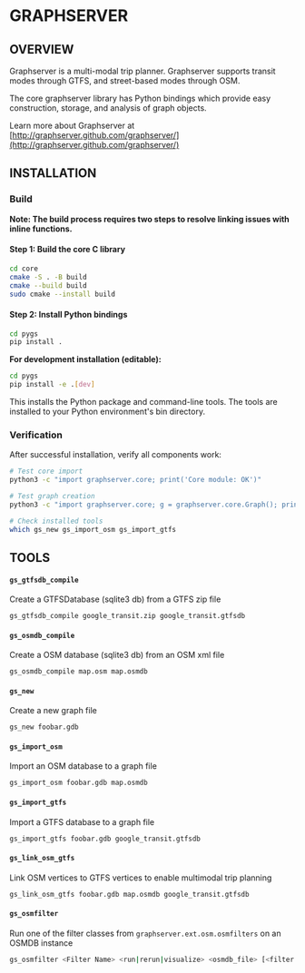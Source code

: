 # GRAPHSERVER

## OVERVIEW 

Graphserver is a multi-modal trip planner. Graphserver supports transit modes
through GTFS, and street-based modes through OSM.

The core graphserver library has Python bindings which provide easy construction, 
storage, and analysis of graph objects.

Learn more about Graphserver at [http://graphserver.github.com/graphserver/](http://graphserver.github.com/graphserver/)

## INSTALLATION

### Build

**Note: The build process requires two steps to resolve linking issues with inline functions.**

#### Step 1: Build the core C library
```bash
cd core
cmake -S . -B build
cmake --build build
sudo cmake --install build
```

#### Step 2: Install Python bindings
```bash
cd pygs
pip install .
```

**For development installation (editable):**
```bash
cd pygs
pip install -e .[dev]
```

This installs the Python package and command-line tools. The tools are installed to your Python environment's bin directory.

### Verification

After successful installation, verify all components work:

```bash
# Test core import
python3 -c "import graphserver.core; print('Core module: OK')"

# Test graph creation
python3 -c "import graphserver.core; g = graphserver.core.Graph(); print('Graph creation: OK')"

# Check installed tools
which gs_new gs_import_osm gs_import_gtfs
```

## TOOLS

#### `gs_gtfsdb_compile`
Create a GTFSDatabase (sqlite3 db) from a GTFS zip file
```bash
gs_gtfsdb_compile google_transit.zip google_transit.gtfsdb
```

#### `gs_osmdb_compile`
Create a OSM database (sqlite3 db) from an OSM xml file
```bash
gs_osmdb_compile map.osm map.osmdb
```

#### `gs_new`
Create a new graph file
```bash
gs_new foobar.gdb
```

#### `gs_import_osm`
Import an OSM database to a graph file
```bash
gs_import_osm foobar.gdb map.osmdb
```

#### `gs_import_gtfs`
Import a GTFS database to a graph file
```bash
gs_import_gtfs foobar.gdb google_transit.gtfsdb
```

#### `gs_link_osm_gtfs`
Link OSM vertices to GTFS vertices to enable multimodal trip planning
```bash
gs_link_osm_gtfs foobar.gdb map.osmdb google_transit.gtfsdb
```

#### `gs_osmfilter`
Run one of the filter classes from `graphserver.ext.osm.osmfilters` on an OSMDB instance
```bash
gs_osmfilter <Filter Name> <run|rerun|visualize> <osmdb_file> [<filter args> ...]
```
 
